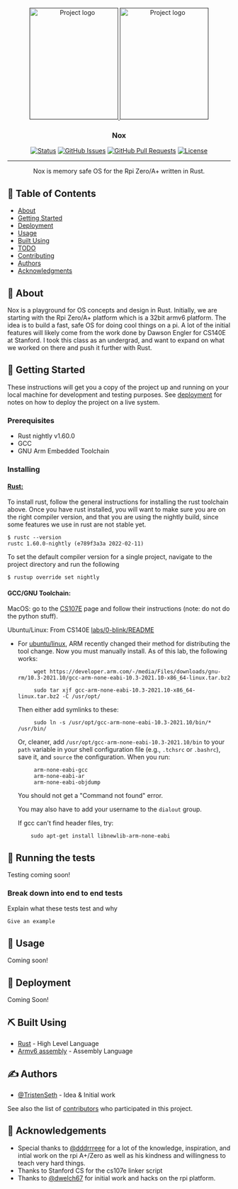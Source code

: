 <p align="center">
  <a href="" rel="noopener">
 <img width=200px height=252px src="https://github.com/TristenSeth/Nox/blob/main/img/logo_size_invert.jpg#gh-dark-mode-only" alt="Project logo">
 <img width=200px height=252px src="https://github.com/TristenSeth/Nox/blob/main/img/logo_size.jpg#gh-light-mode-only" alt="Project logo"></a>
</p>

<h3 align="center">Nox</h3>

<div align="center">

[![Status](https://img.shields.io/badge/status-active-success.svg)]()
[![GitHub Issues](https://img.shields.io/github/issues/TristenSeth/nox.svg)](https://github.com/TristenSeth/nox/issues)
[![GitHub Pull Requests](https://img.shields.io/github/issues-pr/TristenSeth/nox.svg)](https://github.com/TristenSeth/nox/pulls)
[![License](https://img.shields.io/badge/license-MIT-blue.svg)](/LICENSE)

</div>

---

<p align="center"> Nox is memory safe OS for the Rpi Zero/A+ written in Rust.
    <br> 
</p>

## 📝 Table of Contents

- [About](#about)
- [Getting Started](#getting_started)
- [Deployment](#deployment)
- [Usage](#usage)
- [Built Using](#built_using)
- [TODO](../TODO.md)
- [Contributing](../CONTRIBUTING.md)
- [Authors](#authors)
- [Acknowledgments](#acknowledgement)

## 🧐 About <a name = "about"></a>

Nox is a playground for OS concepts and design in Rust. Initially, we are starting with the Rpi Zero/A+ platform which is a 32bit armv6 platform. The idea is to build a fast, safe OS for doing cool things on a pi. A lot of the initial features will likely come from the work done by Dawson Engler for CS140E at Stanford. I took this class as an undergrad, and want to expand on what we worked on there and push it further with Rust.

## 🏁 Getting Started <a name = "getting_started"></a>

These instructions will get you a copy of the project up and running on your local machine for development and testing purposes. See [deployment](#deployment) for notes on how to deploy the project on a live system.

### Prerequisites

- Rust nightly v1.60.0
- GCC
- GNU Arm Embedded Toolchain


### Installing

#### [__Rust:__](https://www.rust-lang.org/tools/install)

To install rust, follow the general instructions for installing the rust toolchain above.
Once you have rust installed, you will want to make sure you are on the right compiler version, and that you are using the nightly build, since some features we use in rust are not stable yet.

```
$ rustc --version
rustc 1.60.0-nightly (e789f3a3a 2022-02-11)
```

To set the default compiler version for a single project, navigate to the project directory and run the following

```
$ rustup override set nightly
```

#### __GCC/GNU Toolchain:__

MacOS: go to the [CS107E](http://cs107e.github.io/guides/install/mac/) page and follow their instructions (note: do not do the python stuff).

Ubuntu/Linux: From CS140E [labs/0-blink/README](https://github.com/dddrrreee/cs140e-22win/tree/main/labs/0-blink)

-  For [ubuntu/linux](https://askubuntu.com/questions/1243252/how-to-install-arm-none-eabi-gdb-on-ubuntu-20-04-lts-focal-fossa), ARM recently
      changed their method for distributing the tool change.   Now you
      must manually install.  As of this lab, the following works:

            wget https://developer.arm.com/-/media/Files/downloads/gnu-rm/10.3-2021.10/gcc-arm-none-eabi-10.3-2021.10-x86_64-linux.tar.bz2

            sudo tar xjf gcc-arm-none-eabi-10.3-2021.10-x86_64-linux.tar.bz2 -C /usr/opt/

      Then either add symlinks to these:

            sudo ln -s /usr/opt/gcc-arm-none-eabi-10.3-2021.10/bin/* /usr/bin/

      Or, cleaner, add `/usr/opt/gcc-arm-none-eabi-10.3-2021.10/bin` to your
      `path` variable in your shell configuration file (e.g., `.tchsrc`
       or `.bashrc`), save it, and `source` the configuration.  When you run:


            arm-none-eabi-gcc
            arm-none-eabi-ar
            arm-none-eabi-objdump 

      You should not get a "Command not found" error.


      You may also have to add your username to the `dialout` group.

      If gcc can't find header files, try:

           sudo apt-get install libnewlib-arm-none-eabi


## 🔧 Running the tests <a name = "tests"></a>

Testing coming soon!

### Break down into end to end tests

Explain what these tests test and why

```
Give an example
```

## 🎈 Usage <a name="usage"></a>

Coming soon!

## 🚀 Deployment <a name = "deployment"></a>

Coming Soon!

## ⛏️ Built Using <a name = "built_using"></a>

- [Rust](https://www.rust-lang.org) - High Level Language
- [Armv6 assembly](https://developer.arm.com/documentation/102438/latest://expressjs.com/) - Assembly Language

## ✍️ Authors <a name = "authors"></a>

- [@TristenSeth](https://github.com/TristenSeth) - Idea & Initial work

See also the list of [contributors](https://github.com/kylelobo/The-Documentation-Compendium/contributors) who participated in this project.

## 🎉 Acknowledgements <a name = "acknowledgement"></a>

- Special thanks to [@dddrrreee](https://github.com/dddrrreee) for a lot of the knowledge, inspiration, and
intial work on the rpi A+/Zero as well as his kindness and willingness to teach very hard things.
- Thanks to Stanford CS for the cs107e linker script
- Thanks to [@dwelch67](https://github.com/dwelch67) for initial work and hacks on the rpi platform.
